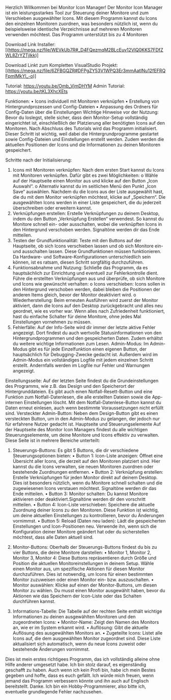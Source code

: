 ﻿Herzlich Willkommen bei Monitor Icon Manager!
Der Monitor Icon Manager ist ein leistungsstarkes Tool zur Steuerung deiner Monitore und zum Verschieben ausgewählter Icons. 
Mit diesem Programm kannst du Icons den einzelnen Monitoren zuordnen, was besonders nützlich ist, 
wenn du beispielsweise identische Verzeichnisse auf mehreren Monitoren verwenden möchtest.
Das Programm unterstützt bis zu 4 Monitoren

Download Link Installer: [(https://mega.nz/file/WEVkUb7R#_D4FQezmqM2BLcEuv12VlQ0KKS7FDfZWL8ZrYZTjlkk)]

Download Linkt zum Kompletten VisualStudio Projekt: [(https://mega.nz/file/6ZFBGQZR#DFPgZY53V1WPQ3Er3mmAatINu12fEFRQFpmIMkYl_-o)]

Tutorial: https://youtu.be/Omb_VjmDHYM
Admin Tutorial: https://youtu.be/tKL3XhcXEts

Funktionen:
•	Icons individuell mit Monitoren verknüpfen
•	Erstellung von Hintergrundprozessen und Config-Dateien
•	Anpassung des Ordners für Config-Daten über die Einstellungen
Wichtige Hinweise vor der Nutzung:
Bevor du loslegst, stelle sicher, dass dein Monitor-Setup vollständig eingerichtet ist, 
einschließlich der Platzierung aller benötigten Icons auf den Monitoren. 
Nach Abschluss des Tutorials wird das Programm initialisiert. Dieser Schritt ist wichtig, 
weil dabei die Hintergrundprogramme gestartet sowie Config-Dateien und Einstellungen erstellt werden. 
Zudem werden die aktuellen Positionen der Icons und die Informationen zu deinen Monitoren gespeichert.


Schritte nach der Initialisierung:
1.	Icons mit Monitoren verknüpfen:
Nach dem ersten Start kannst du Icons mit Monitoren verknüpfen. Dafür gibt es zwei Möglichkeiten:
o	Wähle auf der Hauptseite einen Monitor aus und klicke auf den Button „Icon Auswahl“.
o	Alternativ kannst du im seitlichen Menü den Punkt „Icon Save“ auswählen. Nachdem du die Icons aus der Liste ausgewählt hast, 
	die du mit dem Monitor verknüpfen möchtest, klicke auf „Speichern“. Die ausgewählten Icons werden in einer Liste gespeichert, 
	die du jederzeit überschreiben oder erweitern kannst.
2.	Verknüpfungen erstellen:
Erstelle Verknüpfungen zu deinem Desktop, indem du den Button „Verknüpfung Erstellen“ verwendest. 
So kannst du Monitore schnell ein- oder ausschalten, wobei die verknüpften Icons in den Hintergrund verschoben werden.
Signaltöne werden dir das Ende mitteilen.
3.	Testen der Grundfunktionalität:
Teste mit den Buttons auf der Hauptseite, ob sich Icons verschieben lassen und ob sich Monitore ein- und ausschalten lassen. 
Diese Grundfunktionen müssen funktionieren. Da Hardware- und Software-Konfigurationen unterschiedlich sein können, 
ist es ratsam, diesen Schritt sorgfältig durchzuführen.
4.	Funktionsabnahme und Nutzung:
Schließe das Programm, da es hauptsächlich zur Einrichtung und eventuell zur Fehlerkontrolle dient. 
Führe die erstellten Verknüpfungen aus und überprüfe, ob sich Monitore und Icons wie gewünscht verhalten:
o	Icons verschieben: Icons sollen in den Hintergrund verschoben werden, dabei bleiben die Positionen der anderen Items gleich, 
	bevor der Monitor deaktiviert wird.
o	Wiederherstellung: Beim erneuten Ausführen wird zuerst der Monitor aktiviert, 
	dann die Icons auf den Desktop zurückgebracht und alles neu geordnet, wie es vorher war. 
	Wenn alles nach Zufriedenheit funktioniert, hast du einfache Schalter für deine Monitore, 
	ohne jedes Mal Einstellungen vornehmen zu müssen.
5.	Fehlerfälle:
Auf der Info-Seite wird dir immer der letzte aktive Fehler angezeigt. 
Dort findest du auch wertvolle Statusinformationen von den Hintergrundprogrammen und den gespeicherten Daten. 
Zudem erhältst du weitere wichtige Informationen zum Lesen.
Admin-Modus: Im Admin-Modus gibt es für jede Einzelfunktion einen eigenen Button, 
der hauptsächlich für Debugging-Zwecke gedacht ist. 
Außerdem wird im Admin-Modus ein vollständiges Logfile mit jedem einzelnen Schritt erstellt. 
Andernfalls werden im Logfile nur Fehler und Warnungen angezeigt.

Einstellungsseite:
Auf der letzten Seite findest du die Grundeinstellungen des Programms, 
wie z.B. das Design und den Speicherort der Hintergrunddateien. 
Es gibt auch einen Notfall-Resett-Button und eine Funktion zum Notfall-Datenlesen, 
die alle erstellten Dateien sowie die App-internen Einstellungen löscht. 
Mit dem Notfall-Datenlese-Button kannst du Daten erneut einlesen, 
auch wenn bestimmte Voraussetzungen nicht erfüllt sind.
Versteckter Admin-Button: Neben dem Design-Button gibt es einen versteckten Button, 
um in den Admin-Modus zu gelangen, der jedoch nur für erfahrene Nutzer gedacht ist.
Hauptseite und Steuerungselemente
Auf der Hauptseite des Monitor Icon Managers findest du alle wichtigen Steuerungselemente, 
um deine Monitore und Icons effektiv zu verwalten. Diese Seite ist in mehrere Bereiche unterteilt:

1. Steuerungs-Buttons:
Es gibt 5 Buttons, die dir verschiedene Steuerungsoptionen bieten:
•	Button 1: Icon-Liste anzeigen:
	Öffnet eine Übersicht aller Icons, die derzeit auf den Monitoren platziert sind. Hier kannst du die Icons verwalten, sie neuen Monitoren zuordnen oder bestehende Zuordnungen entfernen.
•	Button 2: Verknüpfung erstellen:
	Erstelle Verknüpfungen für jeden Monitor direkt auf deinem Desktop. Dies ist besonders nützlich, wenn du Monitore schnell schalten und die zugewiesenen Icons verstauen möchtest.
	Signaltöne werden dir das Ende mitteilen.
•	Button 3: Monitor schalten:
	Du kannst Monitore aktivieren oder deaktiviert.Signaltöne werden dir den vorschritt mitteilen.
•	Button 4: Icon-Liste verschieben:
	Speichere die aktuelle Zuordnung deiner Icons zu den Monitoren. Diese Funktion ist wichtig, um deine aktuellen Einstellungen zu kontrollieren, bevor du Änderungen vornimmst.
•	Button 5: Reload (Daten neu laden):
	Lädt die gespeicherten Einstellungen und Icon-Positionen neu. Verwende ihn, wenn sich die Konfiguration deiner Monitore geändert hat oder du sicherstellen möchtest, dass alle Daten aktuell sind.

2. Monitor-Buttons:
Oberhalb der Steuerungs-Buttons findest du bis zu vier Buttons, die deine Monitore darstellen:
•	Monitor 1, Monitor 2, Monitor 3, Monitor 4:
	Diese Buttons repräsentieren durch Größe und Position die aktuellen Monitoreinstellungen in deinem Setup. Wähle einen Monitor aus, 
	um spezifische Aktionen für diesen Monitor durchzuführen. Dies ist notwendig, um Icons für einen bestimmten Monitor zuzuweisen oder einen Monitor ein- bzw. auszuschalten.
•	Monitor auswählen:
	Klicke auf einen der Monitor-Buttons, um diesen Monitor zu wählen. Du musst einen Monitor ausgewählt haben, bevor du Aktionen wie das Speichern der Icon-Liste oder das Schalten durchführen kannst.

3. Informations-Tabelle:
	Die Tabelle auf der rechten Seite enthält wichtige Informationen zu deinen ausgewählten Monitoren und den zugeordneten Icons:
•	Monitor-Name:
	Zeigt den Namen des Monitors an, wie er im System erkannt wird.
•	Auflösung:
	Gibt die aktuelle Auflösung des ausgewählten Monitors an.
•	Zugeteilte Icons:
	Listet alle Icons auf, die dem ausgewählten Monitor zugeordnet sind. Diese Liste aktualisiert sich automatisch, wenn du neue Icons zuweist oder bestehende Änderungen vornimmst.




Dies ist mein erstes richtigees Programm, das ich vollständig alleine ohne Hilfe anderer umgesetzt habe. 
Ich bin stolz darauf, es eigenständig geschafft zu haben. Auch wenn ich kein Profi bin, 
habe ich mein Bestes gegeben und hoffe, dass es euch gefällt. Ich würde mich freuen, 
wenn jemand das Programm verbessern könnte und ihn auch auf Englisch bereitstellt. Danke. 
Ich bin ein Hobby-Programmierer, also bitte ich, eventuelle grundlegende Fehler nachzusehen.


